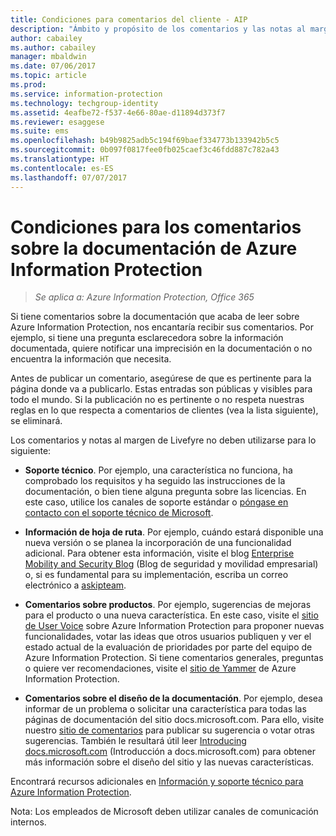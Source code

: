 ```yaml
---
title: Condiciones para comentarios del cliente - AIP
description: "Ámbito y propósito de los comentarios y las notas al margen de Livefyre para la documentación de Azure Information Protection."
author: cabailey
ms.author: cabailey
manager: mbaldwin
ms.date: 07/06/2017
ms.topic: article
ms.prod: 
ms.service: information-protection
ms.technology: techgroup-identity
ms.assetid: 4eafbe72-f537-4e66-80ae-d11894d373f7
ms.reviewer: esaggese
ms.suite: ems
ms.openlocfilehash: b49b9825adb5c194f69baef334773b133942b5c5
ms.sourcegitcommit: 0b097f0817fee0fb025caef3c46fdd887c782a43
ms.translationtype: HT
ms.contentlocale: es-ES
ms.lasthandoff: 07/07/2017
---
```

# Condiciones para los comentarios sobre la documentación de Azure Information Protection
<a id="house-rules-for-comments-on-the-azure-information-protection-documentation" class="xliff"></a>

>*Se aplica a: Azure Information Protection, Office 365*

Si tiene comentarios sobre la documentación que acaba de leer sobre Azure Information Protection, nos encantaría recibir sus comentarios. Por ejemplo, si tiene una pregunta esclarecedora sobre la información documentada, quiere notificar una imprecisión en la documentación o no encuentra la información que necesita. 

Antes de publicar un comentario, asegúrese de que es pertinente para la página donde va a publicarlo. Estas entradas son públicas y visibles para todo el mundo. Si la publicación no es pertinente o no respeta nuestras reglas en lo que respecta a comentarios de clientes (vea la lista siguiente), se eliminará.
 
Los comentarios y notas al margen de Livefyre no deben utilizarse para lo siguiente:
 
- **Soporte técnico**. Por ejemplo, una característica no funciona, ha comprobado los requisitos y ha seguido las instrucciones de la documentación, o bien tiene alguna pregunta sobre las licencias. En este caso, utilice los canales de soporte estándar o [póngase en contacto con el soporte técnico de Microsoft](./get-started/information-support.md#to-contact-microsoft-support).

- **Información de hoja de ruta**. Por ejemplo, cuándo estará disponible una nueva versión o se planea la incorporación de una funcionalidad adicional. Para obtener esta información, visite el blog [Enterprise Mobility and Security Blog](https://blogs.technet.microsoft.com/enterprisemobility/?product=azure-information-protection,azure-rights-management-services) (Blog de seguridad y movilidad empresarial) o, si es fundamental para su implementación, escriba un correo electrónico a [askipteam](mailto:%20askipteam@microsoft.com).

- **Comentarios sobre productos**. Por ejemplo, sugerencias de mejoras para el producto o una nueva característica. En este caso, visite el [sitio de User Voice](https://msip.uservoice.com) sobre Azure Information Protection para proponer nuevas funcionalidades, votar las ideas que otros usuarios publiquen y ver el estado actual de la evaluación de prioridades por parte del equipo de Azure Information Protection. Si tiene comentarios generales, preguntas o quiere ver recomendaciones, visite el [sitio de Yammer](https://www.yammer.com/AskIPTeam) de Azure Information Protection. 

- **Comentarios sobre el diseño de la documentación**. Por ejemplo, desea informar de un problema o solicitar una característica para todas las páginas de documentación del sitio docs.microsoft.com. Para ello, visite nuestro [sitio de comentarios](https://msdocs.uservoice.com/forums/364242-general-site-feedback) para publicar su sugerencia o votar otras sugerencias. También le resultará útil leer [Introducing docs.microsoft.com](/teamblog/introducing-docs-microsoft-com/) (Introducción a docs.microsoft.com) para obtener más información sobre el diseño del sitio y las nuevas características.

Encontrará recursos adicionales en [Información y soporte técnico para Azure Information Protection](./get-started/information-support.md). 

Nota: Los empleados de Microsoft deben utilizar canales de comunicación internos.

